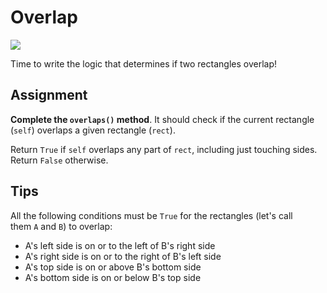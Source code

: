 # Overlap

![](https://storage.googleapis.com/qvault-webapp-dynamic-assets/course_assets/cVTThOL-530x400.png)

Time to write the logic that determines if two rectangles overlap!

## Assignment

**Complete the `overlaps()` method**. It should check if the current rectangle (`self`) overlaps a given rectangle (`rect`).

Return `True` if `self` overlaps any part of `rect`, including just touching sides. Return `False` otherwise.

## Tips

All the following conditions must be `True` for the rectangles (let's call them `A` and `B`) to overlap:

- A's left side is on or to the left of B's right side
- A's right side is on or to the right of B's left side
- A's top side is on or above B's bottom side
- A's bottom side is on or below B's top side
